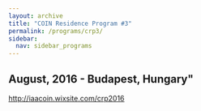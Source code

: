 ```yaml
---
layout: archive
title: "COIN Residence Program #3"
permalink: /programs/crp3/
sidebar:
  nav: sidebar_programs
---
```


## August, 2016 - Budapest, Hungary"

http://iaacoin.wixsite.com/crp2016
